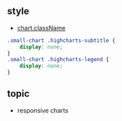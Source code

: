 ## style

+ [chart.className](http://jsfiddle.net/gh/get/jquery/1.7.2/highcharts/highcharts/tree/master/samples/highcharts/responsive/classname/)

```css
.small-chart .highcharts-subtitle {
	display: none;
}
.small-chart .highcharts-legend {
	display: none;
}
```

## topic

+ responsive charts